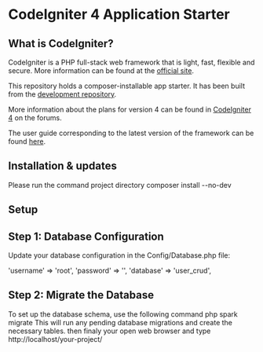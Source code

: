 # CodeIgniter 4 Application Starter

## What is CodeIgniter?

CodeIgniter is a PHP full-stack web framework that is light, fast, flexible and secure.
More information can be found at the [official site](https://codeigniter.com).

This repository holds a composer-installable app starter.
It has been built from the
[development repository](https://github.com/codeigniter4/CodeIgniter4).

More information about the plans for version 4 can be found in [CodeIgniter 4](https://forum.codeigniter.com/forumdisplay.php?fid=28) on the forums.

The user guide corresponding to the latest version of the framework can be found
[here](https://codeigniter4.github.io/userguide/).

## Installation & updates

Please run the command project directory
composer install --no-dev

## Setup
## Step 1: Database Configuration
Update your database configuration in the Config/Database.php file:

'username'     => 'root',
'password'     => '',
'database'     => 'user_crud',

## Step 2: Migrate the Database
To set up the database schema, use the following command
php spark migrate
This will run any pending database migrations and create the necessary tables.
then finaly your open web browser and type 
http://localhost/your-project/
